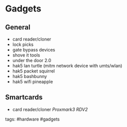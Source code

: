 # Gadgets

## General
* card reader/cloner
* lock picks
* gate bypass devices
* shove it tools
* under the door 2.0
* hak5 lan turtle (mitm network device with umts/wlan)
* hak5 packet squirrel
* hak5 bashbunny
* hak5 wifi pineapple

## Smartcards
* card reader/cloner *Proxmark3 RDV2*

tags: #hardware #gadgets 
